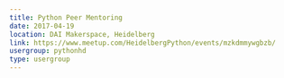 ```yaml
---
title: Python Peer Mentoring
date: 2017-04-19
location: DAI Makerspace, Heidelberg
link: https://www.meetup.com/HeidelbergPython/events/mzkdmmywgbzb/
usergroup: pythonhd
type: usergroup
---
```

